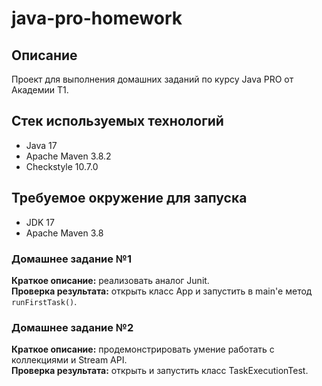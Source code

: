 # java-pro-homework

## Описание
Проект для выполнения домашних заданий по курсу Java PRO от Академии Т1.

## Стек используемых технологий
* Java 17
* Apache Maven 3.8.2
* Checkstyle 10.7.0

## Требуемое окружение для запуска
* JDK 17
* Apache Maven 3.8

### Домашнее задание №1
**Краткое описание:** реализовать аналог Junit.  
**Проверка результата:** открыть класс App и запустить в main'е метод `runFirstTask()`.

### Домашнее задание №2
**Краткое описание:** продемонстрировать умение работать с коллекциями и Stream API.  
**Проверка результата:** открыть и запустить класс TaskExecutionTest.
